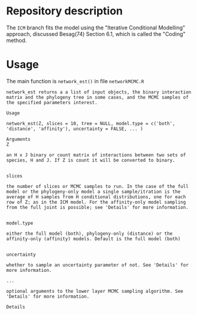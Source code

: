 # Repository description

The `ICM` branch fits the model using the "Iterative Conditional Modelling" approach, discussed Besag(74) Section 6.1, which is called the "Coding" method.

# Usage

The main function is `network_est()` in file `networkMCMC.R`


```
network_est returns a a list of input objects, the binary interaction matrix and the phylogeny tree in some cases, and the MCMC samples of the specified parameters interest.

Usage

network_est(Z, slices = 10, tree = NULL, model.type = c('both', 'distance', 'affinity'), uncertainty = FALSE, ... )

Arguments
Z 	

an H x J binary or count matrix of interactions between two sets of species, H and J. If Z is count it will be converted to binary.


slices

the number of slices or MCMC samples to run. In the case of the full model or the phylogeny-only model a single sample/itration is the average of H samples from H conditional distributions, one for each row of Z; as in the ICM model. For the affinity-only model sampling from the full joint is possible; see 'Details' for more information.


model.type

either the full model (both), phylogeny-only (distance) or the affinity-only (affinity) models. Default is the full model (both)


uncertainty

whether to sample an uncertainty parameter of not. See 'Details' for more information.

... 	

optional arguments to the lower layer MCMC sampling algorithm. See 'Details' for more information.

Details

```



      

    
